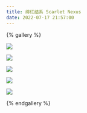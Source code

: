 ```yaml
---
title: 绯红结系 Scarlet Nexus
date: 2022-07-17 21:57:00
---
```


{% gallery %}

![](https://cdn.bilicdn.tk/gh/Vikutorika/assets@master/img/SCARLET-NEXUS/Wallpaper_SNX_01_3840x2160.jpg)

![](https://cdn.bilicdn.tk/gh/Vikutorika/assets@master/img/SCARLET-NEXUS/Wallpaper_SNX_02_3840x2160.jpg)

![](https://cdn.bilicdn.tk/gh/Vikutorika/assets@master/img/SCARLET-NEXUS/Wallpaper_SNX_03_3840x2160.jpg)

![](https://cdn.bilicdn.tk/gh/Vikutorika/assets@master/img/SCARLET-NEXUS/Wallpaper_SNX_04_3840x2160.jpg)

![](https://cdn.bilicdn.tk/gh/Vikutorika/assets@master/img/SCARLET-NEXUS/Wallpaper_SNX_05_3840x2160.jpg)

{% endgallery %}